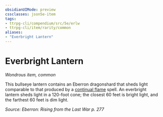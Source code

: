 ```yaml
---
obsidianUIMode: preview
cssclasses: json5e-item
tags:
- ttrpg-cli/compendium/src/5e/erlw
- ttrpg-cli/item/rarity/common
aliases: 
- "Everbright Lantern"
---
```

# Everbright Lantern
*Wondrous item, common*  



This bullseye lantern contains an Eberron dragonshard that sheds light comparable to that produced by a [continual flame](Інструменти%20ДМ/CLI/spells/continual-flame-xphb.md) spell. An everbright lantern sheds light in a 120-foot cone; the closest 60 feet is bright light, and the farthest 60 feet is dim light.

*Source: Eberron: Rising from the Last War p. 277*